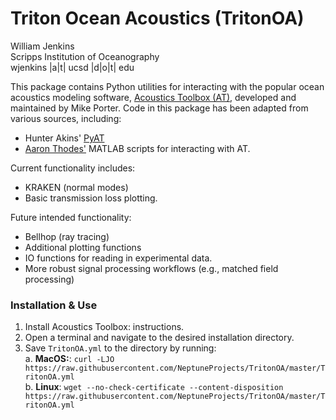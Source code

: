 # Triton Ocean Acoustics (TritonOA)
William Jenkins<br>
Scripps Institution of Oceanography<br>
wjenkins |a|t| ucsd |d|o|t| edu<br>

This package contains Python utilities for interacting with the popular ocean 
acoustics modeling software, [Acoustics Toolbox (AT)](https://oalib-acoustics.org/models-and-software/acoustics-toolbox/), 
developed and maintained by Mike Porter. Code in this package has been adapted 
from various sources, including:
- Hunter Akins' [PyAT](https://github.com/hunterakins/pyat)
- [Aaron Thodes'](https://athode.scrippsprofiles.ucsd.edu) MATLAB scripts for 
interacting with AT.

Current functionality includes:
- KRAKEN (normal modes)
- Basic transmission loss plotting.

Future intended functionality:
- Bellhop (ray tracing)
- Additional plotting functions
- IO functions for reading in experimental data.
- More robust signal processing workflows (e.g., matched field processing)

### Installation & Use
1. Install Acoustics Toolbox: instructions.
2. Open a terminal and navigate to the desired installation directory.
3. Save `TritonOA.yml` to the directory by running:
<br>a. **MacOS:**: `curl -LJO https://raw.githubusercontent.com/NeptuneProjects/TritonOA/master/TritonOA.yml`
<br>b. **Linux**: `wget --no-check-certificate --content-disposition https://raw.githubusercontent.com/NeptuneProjects/TritonOA/master/TritonOA.yml`